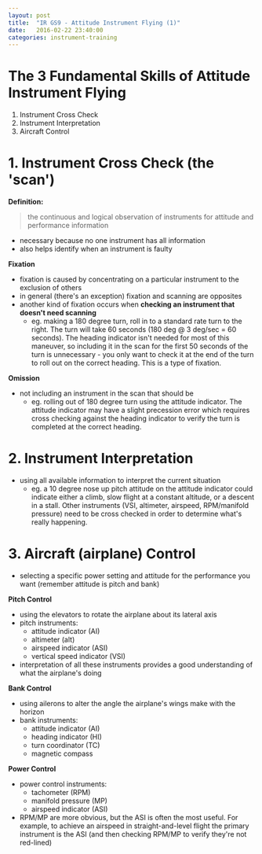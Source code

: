 ```yaml
---
layout: post
title:  "IR GS9 - Attitude Instrument Flying (1)"
date:   2016-02-22 23:40:00
categories: instrument-training
---
```


# The 3 Fundamental Skills of Attitude Instrument Flying

 1. Instrument Cross Check
 2. Instrument Interpretation
 3. Aircraft Control


# 1. Instrument Cross Check (the 'scan')

**Definition:**

> the continuous and logical observation of instruments for attitude and performance information

 - necessary because no one instrument has all information
 - also helps identify when an instrument is faulty

**Fixation**

 - fixation is caused by concentrating on a particular instrument to the exclusion of others
 - in general (there's an exception) fixation and scanning are opposites
 - another kind of fixation occurs when **checking an instrument that doesn't need scanning**
   - eg. making a 180 degree turn, roll in to a standard rate turn to the right. The turn will take 60 seconds (180 deg @ 3 deg/sec = 60 seconds). The heading indicator isn't needed for most of this maneuver, so including it in the scan for the first 50 seconds of the turn is unnecessary - you only want to check it at the end of the turn to roll out on the correct heading. This is a type of fixation.

**Omission**

 - not including an instrument in the scan that should be
   - eg. rolling out of 180 degree turn using the attitude indicator. The attitude indicator may have a slight precession error which requires cross checking against the heading indicator to verify the turn is completed at the correct heading.


# 2. Instrument Interpretation

 - using all available information to interpret the current situation
   - eg. a 10 degree nose up pitch attitude on the attitude indicator could indicate either a climb, slow flight at a constant altitude, or a descent in a stall. Other instruments (VSI, altimeter, airspeed, RPM/manifold pressure) need to be cross checked in order to determine what's really happening.


# 3. Aircraft (airplane) Control

 - selecting a specific power setting and attitude for the performance you want (remember attitude is pitch and bank)

**Pitch Control**

 - using the elevators to rotate the airplane about its lateral axis
 - pitch instruments:
   - attitude indicator (AI)
   - altimeter (alt)
   - airspeed indicator (ASI)
   - vertical speed indicator (VSI)
 - interpretation of all these instruments provides a good understanding of what the airplane's doing

**Bank Control**

 - using ailerons to alter the angle the airplane's wings make with the horizon
 - bank instruments:
   - attitude indicator (AI)
   - heading indicator (HI)
   - turn coordinator (TC)
   - magnetic compass

**Power Control**

 - power control instruments:
   - tachometer (RPM)
   - manifold pressure (MP)
   - airspeed indicator (ASI)
 - RPM/MP are more obvious, but the ASI is often the most useful. For example, to achieve an airspeed in straight-and-level flight the primary instrument is the ASI (and then checking RPM/MP to verify they're not red-lined)


